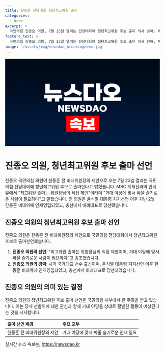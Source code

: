 ```yaml
---
title: 한동훈 전당대회 청년최고위원 출마
categories:
  - News
excerpt: >
  국민의힘 진종오 의원, 7월 23일 열리는 전당대회에 청년최고위원 후보 출마 의사 밝혀. 위원장 제안, 슬기로운 사람 필요 MBC 인터뷰에서 밝히며, 윤석열 지지선언 후 한동훈 비대위에 합류하고 총선에서 당선된 경험을 보유한 진 의원.
feature_text: >
  국민의힘 진종오 의원, 7월 23일 열리는 전당대회에 청년최고위원 후보 출마 의사 밝혀. 위원장 제안, 슬기로운 사람 필요 MBC 인터뷰에서 밝히며, 윤석열 지지선언 후 한동훈 비대위에 합류하고 총선에서 당선된 경험을 보유한 진 의원.
image: '/assets/img/newsdao_breakingnews.jpg'
---
```


<p><img src="/assets/img/newsdao_breakingnews.jpg" alt="firstkoreanews 속보" /></p>

<h1>진종오 의원, 청년최고위원 후보 출마 선언</h1>

<p data-ke-size="size16">진종오 국민의힘 의원이 한동훈 전 비대위원장의 제안으로 오는 7월 23일 열리는 국민의힘 전당대회에 청년최고위원 후보로 출마한다고 밝혔습니다. MBC 취재진과의 인터뷰에서 "최고위원 출마는 위원장님의 직접 제안"이라며 "거대 야당에 맞서 싸울 슬기로운 사람이 필요하다"고 말했습니다. 진 의원은 윤석열 대통령 지지선언 이후 지난 2월 한동훈 비대위에 인재영입되었고, 총선에서 비례대표로 당선됐습니다.</p>

<h2 data-ke-size="size26">진종오 의원의 청년최고위원 후보 출마 선언</h2>

<p data-ke-size="size16">진종오 의원은 한동훈 전 비대위원장의 제안으로 국민의힘 전당대회에서 청년최고위원 후보로 출마선언했습니다.</p>

<ol>
<li><b>진종오 의원의 선언</b>: "최고위원 출마는 위원장님의 직접 제안이며, 거대 야당에 맞서 싸울 슬기로운 사람이 필요하다"고 강조했습니다.</li>
<li><b>진종오 의원의 경력</b>: 사격 국가대표 선수 출신이며, 윤석열 대통령 지지선언 이후 한동훈 비대위에 인재영입되었고, 총선에서 비례대표로 당선되었습니다.</li>
</ol>

<h2 data-ke-size="size26">진종오 의원의 의미 있는 결정</h2>

<p data-ke-size="size16">진종오 의원의 청년최고위원 후보 출마 선언은 국민의힘 내부에서 큰 주목을 받고 있습니다. 이는 당내 선발위에 대한 관심과 함께 거대 야당을 상대로 활발한 활동이 예상된다는 것을 시사합니다.</p>

<table>
<thead>
<tr>
<th style="text-align: left;">출마 선언 배경</th>
<th style="text-align: left;">주요 포부</th>
</tr>
</thead>
<tbody>
<tr>
<td style="text-align: left;">한동훈 전 비대위원장의 제안</td>
<td style="text-align: left;">거대 야당에 맞서 싸울 슬기로운 인재 필요</td>
</tr>
</tbody>
</table>
실시간 뉴스 속보는, <a href="https://newsdao.kr" rel="dofollow">https://newsdao.kr</a>


